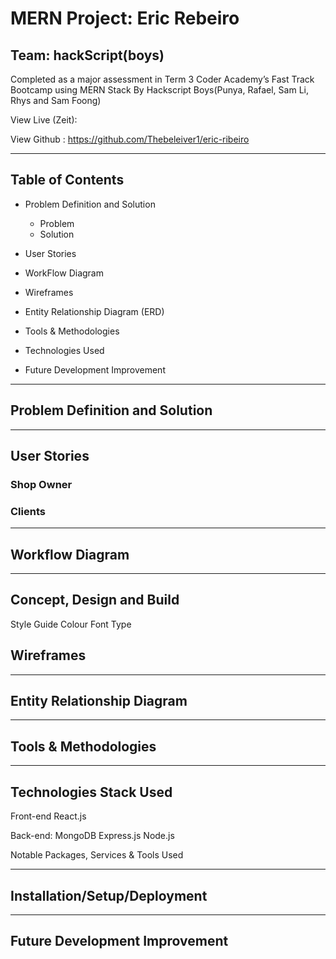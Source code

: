 # MERN Project: Eric Rebeiro
## Team: hackScript(boys)
Completed as a major assessment in Term 3 Coder Academy’s Fast Track Bootcamp using MERN Stack By Hackscript Boys(Punya, Rafael, Sam Li, Rhys and Sam Foong)

View Live (Zeit): 

View Github : https://github.com/Thebeleiver1/eric-ribeiro

---

## Table of Contents
- Problem Definition and Solution
	- Problem
	- Solution
- User Stories
- WorkFlow Diagram

- Wireframes

- Entity Relationship Diagram (ERD)

- Tools & Methodologies

- Technologies Used

- Future Development Improvement

---

## Problem Definition and Solution

---

## User Stories
### Shop Owner

### Clients

---

## Workflow Diagram

---

## Concept, Design and Build

Style Guide
Colour
Font Type

## Wireframes

---

## Entity Relationship Diagram

---

## Tools & Methodologies

---

## Technologies Stack Used
Front-end
	React.js

Back-end:
	MongoDB
	Express.js
	Node.js

Notable Packages, Services & Tools Used

---

## Installation/Setup/Deployment

---

## Future Development Improvement